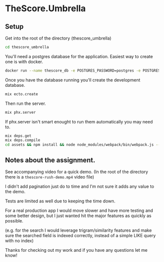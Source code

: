 # TheScore.Umbrella


## Setup

Get into the root of the directory (thescore_umbrella)

```bash
cd thescore_umbrella
```

You'll need a postgres database for the application. Easiest way to create one is with docker.

```bash
docker run --name thescore_db -e POSTGRES_PASSWORD=postgres -e POSTGRES_USER=postgres --publish=5432:5432 --rm postgres
````
Once you have the database running you'll create the development database.

```bash
mix ecto.create
```

Then run the server.
```bash
mix phx.server
```

If phx.server isn't smart enought to run them automatically you may need to.

```bash
mix deps.get
mix deps.compile
cd assets && npm install && node node_modules/webpack/bin/webpack.js --mode development
```

## Notes about the assignment.

See accompanying video for a quick demo. (In the root of the directory there is a `thescore-rush-demo.mp4` video file)

I didn't add pagination just do to time and I'm not sure it adds any value to the demo.

Tests are limited as well due to keeping the time down.

For a real production app I would move slower and have more testing and some better design, but I just wanted hit the major features as quickly as possible.

(e.g. for the search I would leverage trigram/similarity features and make sure the searched field is indexed correctly, instead of a simple LIKE query with no index)

Thanks for checking out my work and if you have any questions let me know!
